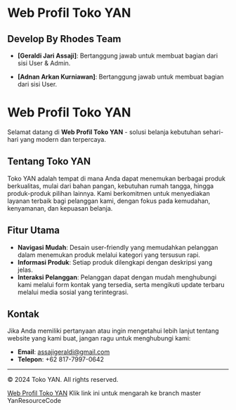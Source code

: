 # Web Profil Toko YAN

## Develop By Rhodes Team

- **[Geraldi Jari Assaji]**: Bertanggung jawab untuk membuat bagian dari sisi User & Admin.

- **[Adnan Arkan Kurniawan]**: Bertanggung jawab untuk membuat bagian dari sisi User.

# Web Profil Toko YAN

Selamat datang di **Web Profil Toko YAN** - solusi belanja kebutuhan sehari-hari yang modern dan terpercaya.

## Tentang Toko YAN

Toko YAN adalah tempat di mana Anda dapat menemukan berbagai produk berkualitas, mulai dari bahan pangan, kebutuhan rumah tangga, hingga produk-produk pilihan lainnya. Kami berkomitmen untuk menyediakan layanan terbaik bagi pelanggan kami, dengan fokus pada kemudahan, kenyamanan, dan kepuasan belanja.

## Fitur Utama

- **Navigasi Mudah**: Desain user-friendly yang memudahkan pelanggan dalam menemukan produk melalui kategori yang tersusun rapi.
- **Informasi Produk**: Setiap produk dilengkapi dengan deskripsi yang jelas.
- **Interaksi Pelanggan**: Pelanggan dapat dengan mudah menghubungi kami melalui form kontak yang tersedia, serta mengikuti update terbaru melalui media sosial yang terintegrasi.

## Kontak

Jika Anda memiliki pertanyaan atau ingin mengetahui lebih lanjut tentang website yang kami buat, jangan ragu untuk menghubungi kami:

- **Email**: [assajigeraldi@gmail.com](mailto:assajigeraldi@gmail.com)
- **Telepon**: +62 817-7997-0642



---

© 2024 Toko YAN. All rights reserved.



[Web Profil Toko YAN](https://github.com/GeraldiJari/YanResourceCode/tree/master) Klik link ini untuk mengarah ke branch master YanResourceCode

